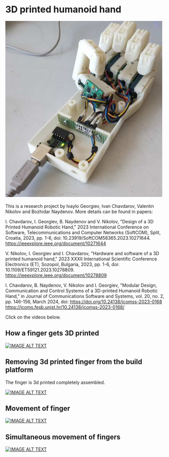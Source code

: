 # 3D printed humanoid hand

![image](https://raw.githubusercontent.com/prelibiton/3D-printed-humanoid-hand/main/Pictures/hand4.png)

This is a research project by Ivaylo Georgiev, Ivan Chavdarov, Valentin Nikolov and Bozhidar Naydenov.
More details can be found in papers:

I. Chavdarov, I. Georgiev, B. Naydenov and V. Nikolov, "Design of a 3D Printed Humanoid Robotic Hand," 2023 International Conference on Software, Telecommunications and Computer Networks (SoftCOM), Split, Croatia, 2023, pp. 1-6, doi: 10.23919/SoftCOM58365.2023.10271644.
https://ieeexplore.ieee.org/document/10271644

V. Nikolov, I. Georgiev and I. Chavdarov, "Hardware and software of a 3D printed humanoid hand," 2023 XXXII International Scientific Conference Electronics (ET), Sozopol, Bulgaria, 2023, pp. 1-6, doi: 10.1109/ET59121.2023.10278809.
https://ieeexplore.ieee.org/document/10278809

I. Chavdarov, B. Naydenov, V. Nikolov and I. Georgiev, "Modular Design, Communication and Control Systems of a 3D-printed Humanoid Robotic Hand," in Journal of Communications Software and Systems, vol. 20, no. 2, pp. 146-156, March 2024, doi: https://doi.org/10.24138/jcomss-2023-0168
https://jcoms.fesb.unist.hr/10.24138/jcomss-2023-0168/


Click on the videos below.
## How a finger gets 3D printed

[![IMAGE ALT TEXT](http://img.youtube.com/vi/6XNhMk1xJKU/0.jpg)](http://www.youtube.com/watch?v=6XNhMk1xJKU "3D printing timelapse")

## Removing 3d printed finger from the build platform

The finger is 3d printed completely assembled.

[![IMAGE ALT TEXT](http://img.youtube.com/vi/SOvD6ft-eT8/0.jpg)](http://www.youtube.com/watch?v=SOvD6ft-eT8 "Removing finger")

## Movement of finger

[![IMAGE ALT TEXT](http://img.youtube.com/vi/22FR_4tw9M8/0.jpg)](http://www.youtube.com/watch?v=22FR_4tw9M8 "Movement of finger")

## Simultaneous movement of fingers
[![IMAGE ALT TEXT](http://img.youtube.com/vi/GVjBuOV71eo/0.jpg)](http://www.youtube.com/watch?v=GVjBuOV71eo "Movement of finger")




